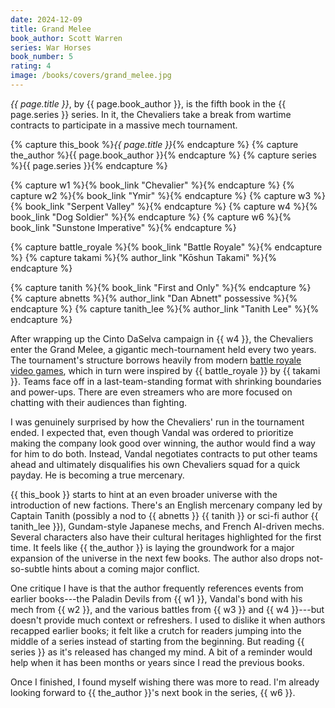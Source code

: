 ```yaml
---
date: 2024-12-09
title: Grand Melee
book_author: Scott Warren
series: War Horses
book_number: 5
rating: 4
image: /books/covers/grand_melee.jpg
---
```


<cite class="book-title">{{ page.title }}</cite>, by <span
class="author-name">{{ page.book_author }}</span>, is the fifth book in the
<span class="book-series">{{ page.series }}</span> series. In it, the
Chevaliers take a break from wartime contracts to participate in a massive
mech tournament.

{% capture this_book %}<cite class="book-title">{{ page.title }}</cite>{% endcapture %}
{% capture the_author %}<span class="author-name">{{ page.book_author }}</span>{% endcapture %}
{% capture series %}<span class="book-series">{{ page.series }}</span>{% endcapture %}

{% capture w1 %}{% book_link "Chevalier" %}{% endcapture %}
{% capture w2 %}{% book_link "Ymir" %}{% endcapture %}
{% capture w3 %}{% book_link "Serpent Valley" %}{% endcapture %}
{% capture w4 %}{% book_link "Dog Soldier" %}{% endcapture %}
{% capture w6 %}{% book_link "Sunstone Imperative" %}{% endcapture %}

{% capture battle_royale %}{% book_link "Battle Royale" %}{% endcapture %}
{% capture takami %}{% author_link "Kōshun Takami" %}{% endcapture %}

{% capture tanith %}{% book_link "First and Only" %}{% endcapture %}
{% capture abnetts %}{% author_link "Dan Abnett" possessive %}{% endcapture %}
{% capture tanith_lee %}{% author_link "Tanith Lee" %}{% endcapture %}

After wrapping up the Cinto DaSelva campaign in {{ w4 }}, the Chevaliers enter
the Grand Melee, a gigantic mech-tournament held every two years. The
tournament's structure borrows heavily from modern [battle royale video
games][br_game], which in turn were inspired by {{ battle_royale }} by {{
takami }}. Teams face off in a last-team-standing format with shrinking
boundaries and power-ups. There are even streamers who are more focused on
chatting with their audiences than fighting.

[br_game]: https://en.wikipedia.org/wiki/Battle_royale_game

I was genuinely surprised by how the Chevaliers' run in the tournament ended.
I expected that, even though Vandal was ordered to prioritize making the
company look good over winning, the author would find a way for him to do
both. Instead, Vandal negotiates contracts to put other teams ahead and
ultimately disqualifies his own Chevaliers squad for a quick payday. He is
becoming a true mercenary.

{{ this_book }} starts to hint at an even broader universe with the
introduction of new factions. There's an English mercenary company led by
Captain Tanith (possibly a nod to {{ abnetts }} {{ tanith }} or sci-fi author
{{ tanith_lee }}), Gundam-style Japanese mechs, and French AI-driven mechs.
Several characters also have their cultural heritages highlighted for the
first time. It feels like {{ the_author }} is laying the groundwork for a
major expansion of the universe in the next few books. The author also drops
not-so-subtle hints about a coming major conflict.

One critique I have is that the author frequently references events from
earlier books---the Paladin Devils from {{ w1 }}, Vandal's bond with his mech
from {{ w2 }}, and the various battles from {{ w3 }} and {{ w4 }}---but
doesn't provide much context or refreshers. I used to dislike it when authors
recapped earlier books; it felt like a crutch for readers jumping into the
middle of a series instead of starting from the beginning. But reading {{
series }} as it's released has changed my mind. A bit of a reminder would help
when it has been months or years since I read the previous books.

Once I finished, I found myself wishing there was more to read. I'm already
looking forward to {{ the_author }}'s next book in the series, {{ w6 }}.
